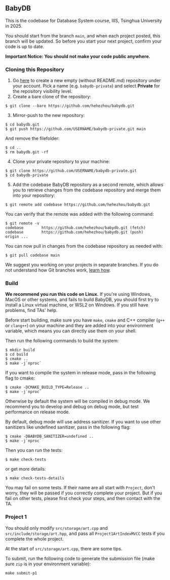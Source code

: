 ## BabyDB

This is the codebase for Database System course, IIIS, Tsinghua University in 2025.

You should start from the branch `main`, and when each project posted, this branch will be updated. So before you start your next project, confirm your code is up to date.

**Important Notice: You should not make your code public anywhere.**

### Cloning this Repository

1. Go [here](https://github.com/new) to create a new empty (without README.md) repository under your account. Pick a name (e.g. `babydb-private`) and select **Private** for the repository visibility level.
2. Create a bare clone of the repository:

```
$ git clone --bare https://github.com/hehezhou/babydb.git
```

3. Mirror-push to the new repository:

```
$ cd babydb.git
$ git push https://github.com/USERNAME/babydb-private.git main
```

And remove the filefolder:

```
$ cd ..
$ rm babydb.git -rf
```

4. Clone your private repository to your machine:

```
$ git clone https://github.com/USERNAME/babydb-private.git
$ cd babydb-private
```

5. Add the codebase BabyDB repository as a second remote, which allows you to retrieve changes from the codebase repository and merge them into your repository:

```
$ git remote add codebase https://github.com/hehezhou/babydb.git
```

You can verify that the remote was added with the following command:

```
$ git remote -v
codebase        https://github.com/hehezhou/babydb.git (fetch)
codebase        https://github.com/hehezhou/babydb.git (push)
origin ...
```

You can now pull in changes from the codebase repository as needed with:

```
$ git pull codebase main
```

We suggest you working on your projects in separate branches. If you do not understand how Git branches work, [learn how](https://git-scm.com/book/en/v2/Git-Branching-Basic-Branching-and-Merging).

### Build

**We recommend you run this code on Linux.** If you're using Windows, MacOS or other systems, and fails to build BabyDB, you should first try to install a Linux virtual machine, or WSL2 on Windows. If you still have problems, find TAs' help.

Before start building, make sure you have `make`, `cmake` and C++ compiler (`g++` or `clang++`) on your machine and they are added into your environment variable, which means you can directly use them on your shell.

Then run the following commands to build the system:

```
$ mkdir build
$ cd build
$ cmake ..
$ make -j`nproc`
```

If you want to compile the system in release mode, pass in the following flag to cmake:

```
$ cmake -DCMAKE_BUILD_TYPE=Release ..
$ make -j`nproc`
```

Otherwise by default the system will be compiled in debug mode. We recommend you to develop and debug on debug mode, but test performance on release mode.

By default, debug mode will use address sanitizer. If you want to use other sanitizers like undefined sanitizer, pass in the following flag:

```
$ cmake -DBABYDB_SANITIZER=undefined ..
$ make -j`nproc`
```

Then you can run the tests:

```
$ make check-tests
```

or get more details:

```
$ make check-tests-details
```

You may fail on some tests. If their name are all start with `Project`, don't worry, they will be passed if you correctly complete your project. But if you fail on other tests, please first check your steps, and then contact with the TA.

### Project 1

You should only modify `src/storage/art.cpp` and `src/include/storage/art.hpp`, and pass all `Project1ArtIndexMVCC` tests if you complete the whole project.

At the start of `src/storage/art.cpp`, there are some tips.

To submit, run the following code to generate the submission file (make sure `zip` is in your environment variable):

```
make submit-p1
```
